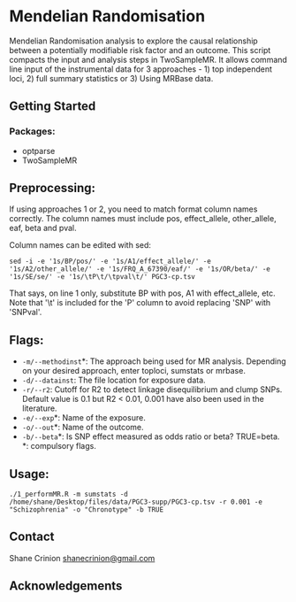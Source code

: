 # Mendelian Randomisation
Mendelian Randomisation analysis to explore the causal relationship between a potentially modifiable risk factor and an outcome. This script compacts the input and analysis steps in TwoSampleMR. It allows command line input of the instrumental data for 3 approaches - 1) top independent loci, 2) full summary statistics or 3) Using MRBase data. 

<!-- GETTING STARTED -->
## Getting Started
### Packages:
- optparse
- TwoSampleMR

## Preprocessing:
If using approaches 1 or 2, you need to match format column names correctly. The column names must include pos, effect_allele, other_allele, eaf, beta and pval.

Column names can be edited with sed:

<code>sed -i -e '1s/BP/pos/' -e '1s/A1/effect_allele/' -e '1s/A2/other_allele/' -e '1s/FRQ_A_67390/eaf/' -e '1s/OR/beta/' -e '1s/SE/se/' -e '1s/\tP\t/\tpval\t/' PGC3-cp.tsv</code>

That says, on line 1 only, substitute BP with pos, A1 with effect_allele, etc. Note that '\t' is included for the 'P' column to avoid replacing 'SNP' with 'SNPval'. 

<!-- USAGE EXAMPLES -->
## Flags:
- <code>-m/--methodinst</code>\*:  The approach being used for MR analysis. Depending on your desired approach, enter toploci, sumstats or mrbase.  
- <code>-d/--datainst</code>: The file location for exposure data.
- <code>-r/--r2</code>: Cutoff for R2 to detect linkage disequilibrium and clump SNPs. Default value is 0.1 but R2 < 0.01, 0.001 have also been used in the literature.
- <code>-e/--exp</code>\*: Name of the exposure.
- <code>-o/--out</code>\*: Name of the outcome.
- <code>-b/--beta</code>\*: Is SNP effect measured as odds ratio or beta? TRUE=beta.
\*: compulsory flags.


## Usage:
<code>./1_performMR.R -m sumstats -d /home/shane/Desktop/files/data/PGC3-supp/PGC3-cp.tsv -r 0.001 -e "Schizophrenia" -o "Chronotype" -b TRUE</code>


<!-- CONTACT -->
## Contact
Shane Crinion
shanecrinion@gmail.com

<!-- ACKNOWLEDGEMENTS -->
## Acknowledgements

